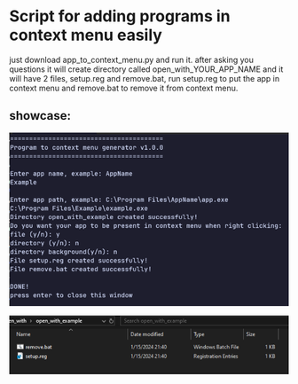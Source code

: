 # Script for adding programs in context menu easily
just download app_to_context_menu.py and run it. after asking you questions 
it will create directory called open_with_YOUR_APP_NAME and it will have 2 files, 
setup.reg and remove.bat, run setup.reg to put the app in context menu and remove.bat 
to remove it from context menu.

## showcase:
![usage](./images/usage.png)

![result](./images/result.png)




